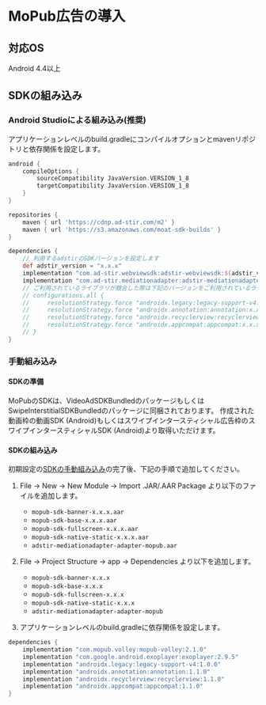 # MoPub広告の導入

## 対応OS

Android 4.4以上

## SDKの組み込み

### Android Studioによる組み込み(推奨)
アプリケーションレベルのbuild.gradleにコンパイルオプションとmavenリポジトリと依存関係を設定します。

```groovy hl_lines="1 6 13 25"
android {
    compileOptions {
        sourceCompatibility JavaVersion.VERSION_1_8
        targetCompatibility JavaVersion.VERSION_1_8
    }
}

repositories {
    maven { url 'https://cdnp.ad-stir.com/m2' }
    maven { url 'https://s3.amazonaws.com/moat-sdk-builds' }
}

dependencies {
    // 利用するadstirのSDKバージョンを設定します
    def adstir_version = "x.x.x" 
    implementation "com.ad-stir.webviewsdk:adstir-webviewsdk:${adstir_version}"
    implementation "com.ad-stir.mediationadapter:adstir-mediationadapter-mopub:${adstir_version}"
    // ご利用されているライブラリが競合した際は下記のバージョンをご利用されているライブラリのバージョンへ書き換えてください。
    // configurations.all {
    //     resolutionStrategy.force "androidx.legacy:legacy-support-v4:x.x.x"
    //     resolutionStrategy.force "androidx.annotation:annotation:x.x.x"
    //     resolutionStrategy.force "androidx.recyclerview:recyclerview:x.x.x"
    //     resolutionStrategy.force "androidx.appcompat:appcompat:x.x.x"
    // }
}
```

### 手動組み込み
#### SDKの準備
MoPubのSDKは、VideoAdSDKBundledのパッケージもしくはSwipeInterstitialSDKBundledのパッケージに同梱されております。
作成された動画枠の動画SDK (Android)もしくはスワイプインタースティシャル広告枠のスワイプインタースティシャルSDK (Android)より取得いただけます。

#### SDKの組み込み
初期設定の[SDKの手動組み込み](../init/manual_integration.md)の完了後、下記の手順で追加してください。

1. File -> New -> New Module -> Import .JAR/.AAR Package より以下のファイルを追加します。
    * `mopub-sdk-banner-x.x.x.aar`
    * `mopub-sdk-base-x.x.x.aar`
    * `mopub-sdk-fullscreen-x.x.x.aar`
    * `mopub-sdk-native-static-x.x.x.aar`
    * `adstir-mediationadapter-adapter-mopub.aar`

1. File -> Project Structure -> app -> Dependencies より以下を追加します。
    * `mopub-sdk-banner-x.x.x`
    * `mopub-sdk-base-x.x.x`
    * `mopub-sdk-fullscreen-x.x.x`
    * `mopub-sdk-native-static-x.x.x`
    * `adstir-mediationadapter-adapter-mopub`

3. アプリケーションレベルのbuild.gradleに依存関係を設定します。

```groovy hl_lines="1 8"
dependencies {
    implementation "com.mopub.volley:mopub-volley:2.1.0"
    implementation "com.google.android.exoplayer:exoplayer:2.9.5"
    implementation "androidx.legacy:legacy-support-v4:1.0.0"
    implementation "androidx.annotation:annotation:1.1.0"
    implementation "androidx.recyclerview:recyclerview:1.1.0"
    implementation "androidx.appcompat:appcompat:1.1.0"
}
```
